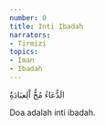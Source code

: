 ```yaml
---
number: 0
title: Inti Ibadah
narrators:
- Tirmizi
topics:
- Iman
- Ibadah
---
```


<p lang="ar">الَدُّعَاءُ مُخُّ اْلِعبَادَةُِ</p>

Doa adalah inti ibadah.
